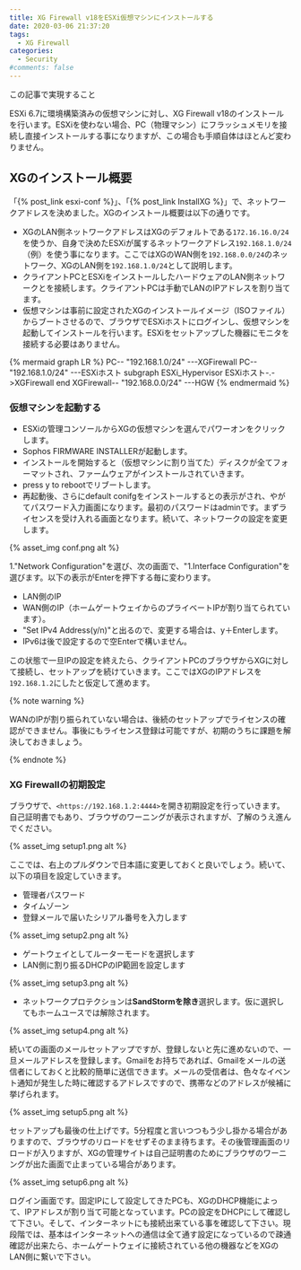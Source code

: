 ```yaml
---
title: XG Firewall v18をESXi仮想マシンにインストールする
date: 2020-03-06 21:37:20
tags:
  - XG Firewall
categories:
  - Security
#comments: false
---
```

<p class="onepoint">この記事で実現すること</p>
ESXi 6.7に環境構築済みの仮想マシンに対し、XG Firewall v18のインストールを行います。ESXiを使わない場合、PC（物理マシン）にフラッシュメモリを接続し直接インストールする事になりますが、この場合も手順自体はほとんど変わりません。

<!-- more -->

## XGのインストール概要

「{% post_link esxi-conf %}」、「{% post_link InstallXG %}」で、ネットワークアドレスを決めました。XGのインストール概要は以下の通りです。

- XGのLAN側ネットワークアドレスはXGのデフォルトである`172.16.16.0/24`を使うか、自身で決めたESXiが属するネットワークアドレス`192.168.1.0/24`（例）を使う事になります。ここではXGのWAN側を`192.168.0.0/24`のネットワーク、XGのLAN側を`192.168.1.0/24`として説明します。
- クライアントPCとESXiをインストールしたハードウェアのLAN側ネットワークとを接続します。クライアントPCは手動でLANのIPアドレスを割り当てます。
- 仮想マシンは事前に設定されたXGのインストールイメージ（ISOファイル）からブートさせるので、ブラウザでESXiホストにログインし、仮想マシンを起動してインストールを行います。ESXiをセットアップした機器にモニタを接続する必要はありません。

{% mermaid graph LR %}
  PC-- "192.168.1.0/24" ---XGFirewall
  PC-- "192.168.1.0/24" ---ESXiホスト
  subgraph ESXi_Hypervisor
  ESXiホスト-.->XGFirewall
  end
  XGFirewall-- "192.168.0.0/24" ---HGW
 {% endmermaid %}


### 仮想マシンを起動する

- ESXiの管理コンソールからXGの仮想マシンを選んでパワーオンをクリックします。
- Sophos FIRMWARE INSTALLERが起動します。
- インストールを開始すると（仮想マシンに割り当てた）ディスクが全てフォーマットされ、ファームウェアがインストールされていきます。
- press y to rebootでリブートします。
- 再起動後、さらにdefault conifgをインストールするとの表示がされ、やがてパスワード入力画面になります。最初のパスワードはadminです。まずライセンスを受け入れる画面となります。続いて、ネットワークの設定を変更します。

{% asset_img conf.png alt %}

1."Network Configuration"を選び、次の画面で、"1.Interface Configuration"を選びます。以下の表示がEnterを押下する毎に変わります。

- LAN側のIP
- WAN側のIP（ホームゲートウェイからのプライベートIPが割り当てられています）。
- "Set IPv4 Address(y/n)"と出るので、変更する場合は、y＋Enterします。
- IPv6は後で設定するので空Enterで構いません。
  
この状態で一旦IPの設定を終えたら、クライアントPCのブラウザからXGに対して接続し、セットアップを続けていきます。ここではXGのIPアドレスを`192.168.1.2`にしたと仮定して進めます。

{% note warning %}

WANのIPが割り振られていない場合は、後続のセットアップでライセンスの確認ができません。事後にもライセンス登録は可能ですが、初期のうちに課題を解決しておきましょう。

{% endnote %}

### XG Firewallの初期設定

ブラウザで、`<https://192.168.1.2:4444>`を開き初期設定を行っていきます。自己証明書でもあり、ブラウザのワーニングが表示されますが、了解のうえ進んでください。

{% asset_img setup1.png alt %}

ここでは、右上のプルダウンで日本語に変更しておくと良いでしょう。続いて、以下の項目を設定していきます。

- 管理者パスワード
- タイムゾーン
- 登録メールで届いたシリアル番号を入力します

{% asset_img setup2.png alt %}

- ゲートウェイとしてルーターモードを選択します
- LAN側に割り振るDHCPのIP範囲を設定します

{% asset_img setup3.png alt %}

- ネットワークプロテクションは**SandStormを除き**選択します。仮に選択してもホームユースでは解除されます。
  
{% asset_img setup4.png alt %}
  
続いての画面のメールセットアップですが、登録しないと先に進めないので、一旦メールアドレスを登録します。Gmailをお持ちであれば、Gmailをメールの送信者にしておくと比較的簡単に送信できます。メールの受信者は、色々なイベント通知が発生した時に確認するアドレスですので、携帯などのアドレスが候補に挙げられます。

{% asset_img setup5.png alt %}

 セットアップも最後の仕上げです。5分程度と言いつつもう少し掛かる場合がありますので、ブラウザのリロードをせずそのまま待ちます。その後管理画面のリロードが入りますが、XGの管理サイトは自己証明書のためにブラウザのワーニングが出た画面で止まっている場合があります。

{% asset_img setup6.png alt %}

 ログイン画面です。固定IPにして設定してきたPCも、XGのDHCP機能によって、IPアドレスが割り当て可能となっています。PCの設定をDHCPにして確認して下さい。そして、インターネットにも接続出来ている事を確認して下さい。現段階では、基本はインターネットへの通信は全て通す設定になっているので疎通確認が出来たら、ホームゲートウェイに接続されている他の機器などをXGのLAN側に繋いで下さい。
